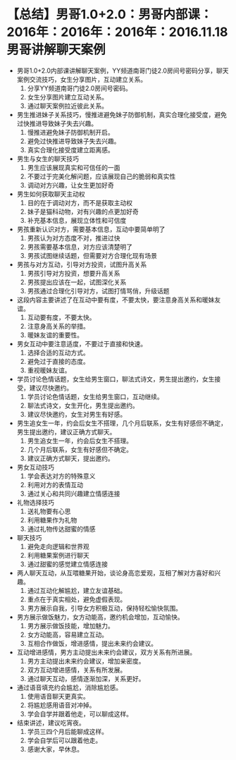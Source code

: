# 【总结】男哥1.0+2.0：男哥内部课：2016年：2016年：2016年：2016.11.18男哥讲解聊天案例

-   男哥1.0+2.0内部课讲解聊天案例，YY频道南哥门徒2.0房间号密码分享，聊天案例交流技巧，女生分享图片，互动建立关系。
    1.  分享YY频道南哥门徒2.0房间号密码。
    2.  女生分享图片建立互动关系。
    3.  通过聊天案例拉近彼此关系。
-   男生推进妹子关系技巧，慢推进避免妹子防御机制，真实合理化接受度，避免过快推进导致妹子失去兴趣。
    1.  慢推进避免妹子防御机制开启。
    2.  避免过快推进导致妹子失去兴趣。
    3.  真实合理化接受度建立距离感。
-   男生与女生的聊天技巧
    1.  男生应该展现真实和可信任的一面
    2.  不要过于完美化解问题，应该展现自己的脆弱和真实性
    3.  调动对方兴趣，让女生更加好奇
-   男生如何获取聊天主动权
    1.  目的在于调动对方，而不是获取主动权
    2.  妹子是猫科动物，对有兴趣的点更加好奇
    3.  补充基本信息，展现立体性和可信度
-   男孩重新认识对方，需要基本信息，互动中要简单明了
    1.  男孩认为对方态度不对，推进过快
    2.  男孩需要基本信息，对方应该清楚明了
    3.  男孩试图继续话题，但需要对方合理化现有场景
-   男孩与对方互动，引导对方投资，试图升高关系
    1.  男孩引导对方投资，想要升高关系
    2.  男孩提出应该在一起，试图深化关系
    3.  男孩通过合理化引导对方，试图打情骂俏，升级话题
-   这段内容主要讲述了在互动中要有度，不要太快，要注意身高关系和暖妹友谊。
    1.  互动要有度，不要太快。
    2.  注意身高关系的举措。
    3.  暖妹友谊的重要性。
-   男女互动中要注意适度，不要过于直接和快速。
    1.  选择合适的互动方式。
    2.  避免过于直接的态度。
    3.  重视暖妹友谊。
-   学员讨论色情话题，女生给男生窗口，聊法式诗文，男生提出邀约，女生接受，建议尽快邀约。
    1.  学员讨论色情话题，女生给男生窗口，互动继续。
    2.  聊法式诗文，女生开化，男生提出邀约。
    3.  建议尽快邀约，女生对男生有好感。
-   男生追女生一年，约会后女生不搭理，几个月后联系，女生有好感但不确定，男生提出邀约，建议正确方式聊天。
    1.  男生追女生一年，约会后女生不搭理。
    2.  几个月后联系，女生有好感但不确定。
    3.  建议正确方式聊天，提出邀约。
-   男女互动技巧
    1.  学会表达对方的特殊意义
    2.  利用对方的表情互动
    3.  通过关心和共同兴趣建立情感连接
-   礼物选择技巧
    1.  送礼物要有心思
    2.  利用糖果作为礼物
    3.  通过礼物传达甜蜜的情感
-   聊天技巧
    1.  避免走向逻辑和世界观
    2.  利用糖果案例进行聊天
    3.  通过甜蜜的感觉建立情感连接
-   两人聊天互动，从互喂糖果开始，谈论身高恋爱观，互相了解对方喜好和兴趣。
    1.  通过互动化解尴尬，建立友谊基础。
    2.  重点在于真实相处，避免虚假表现。
    3.  男方展示自我，引导女方积极互动，保持轻松愉快氛围。
-   男方展示做饭魅力，女方动能高，邀约机会增加，互动愉快。
    1.  男方展示做饭技能，增加魅力。
    2.  女方动能高，容易建立互动。
    3.  互相合作做饭，增进感情，提出未来约会建议。
-   互动增进感情，男方主动提出未来约会建议，双方关系有所进展。
    1.  男方主动提出未来约会建议，增加亲密度。
    2.  双方互动增进感情，关系有所发展。
    3.  通过聊天互动，感情逐渐加深，关系更好。
-   通过语音填充约会尴尬，消除尴尬感。
    1.  使用语音聊天更真实。
    2.  将尴尬感用语音对冲掉。
    3.  学会自学并跟着他走，可以聊成这样。
-   结束讲述，建议吃宵夜。
    1.  学员三四个月后能聊成这样。
    2.  学会自学后可以跟着他走。
    3.  感谢大家，早休息。